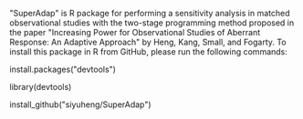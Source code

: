 "SuperAdap" is R package for performing a sensitivity analysis in matched observational studies with the two-stage programming method proposed in the paper "Increasing Power for Observational Studies of Aberrant Response: An Adaptive Approach" by Heng, Kang, Small, and Fogarty. To install this package in R from GitHub, please run the following commands:

install.packages("devtools") 

library(devtools) 

install_github("siyuheng/SuperAdap")

